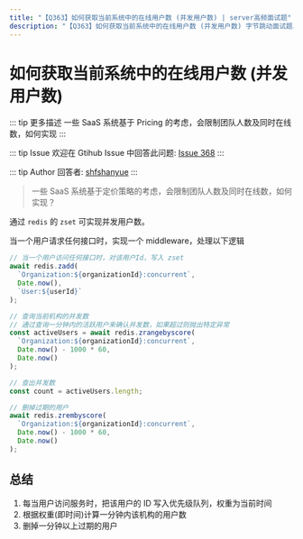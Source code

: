```yaml
---
title: "【Q363】如何获取当前系统中的在线用户数 (并发用户数) | server高频面试题"
description: "【Q363】如何获取当前系统中的在线用户数 (并发用户数) 字节跳动面试题、阿里腾讯面试题、美团小米面试题。"
---
```


# 如何获取当前系统中的在线用户数 (并发用户数)

::: tip 更多描述
一些 SaaS 系统基于 Pricing 的考虑，会限制团队人数及同时在线数，如何实现
:::

::: tip Issue
欢迎在 Gtihub Issue 中回答此问题: [Issue 368](https://github.com/shfshanyue/Daily-Question/issues/368)
:::

::: tip Author
回答者: [shfshanyue](https://github.com/shfshanyue)
:::

> 一些 SaaS 系统基于定价策略的考虑，会限制团队人数及同时在线数，如何实现？

通过 `redis` 的 `zset` 可实现并发用户数。

当一个用户请求任何接口时，实现一个 middleware，处理以下逻辑

```js
// 当一个用户访问任何接口时，对该用户Id，写入 zset
await redis.zadd(
  `Organization:${organizationId}:concurrent`,
  Date.now(),
  `User:${userId}`
);

// 查询当前机构的并发数
// 通过查询一分钟内的活跃用户来确认并发数，如果超过则抛出特定异常
const activeUsers = await redis.zrangebyscore(
  `Organization:${organizationId}:concurrent`,
  Date.now() - 1000 * 60,
  Date.now()
);

// 查出并发数
const count = activeUsers.length;

// 删掉过期的用户
await redis.zrembyscore(
  `Organization:${organizationId}:concurrent`,
  Date.now() - 1000 * 60,
  Date.now()
);
```

## 总结

1. 每当用户访问服务时，把该用户的 ID 写入优先级队列，权重为当前时间
1. 根据权重(即时间)计算一分钟内该机构的用户数
1. 删掉一分钟以上过期的用户
